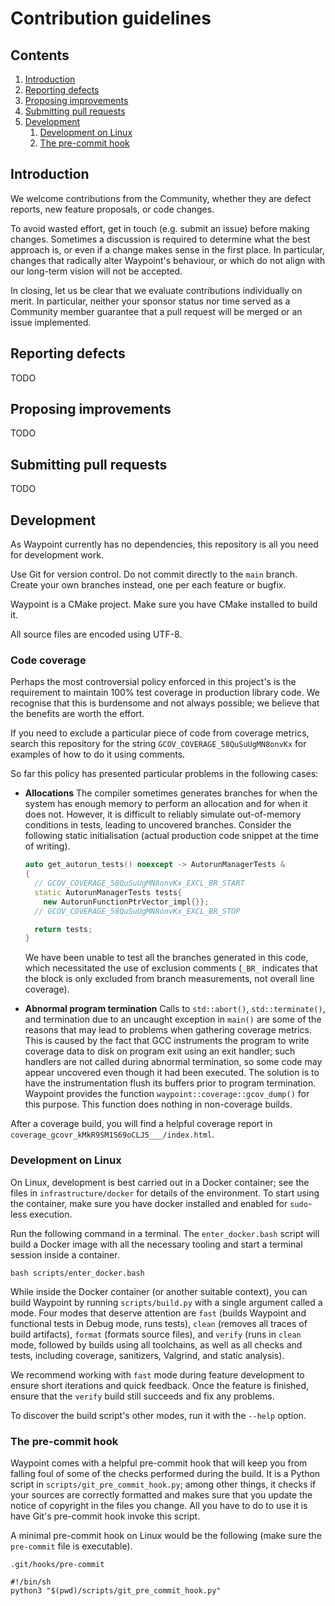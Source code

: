 # Contribution guidelines

## Contents

1. [Introduction](#introduction)
2. [Reporting defects](#reporting-defects)
3. [Proposing improvements](#proposing-improvements)
4. [Submitting pull requests](#submitting-pull-requests)
5. [Development](#development)
    1. [Development on Linux](#development-on-linux)
    2. [The pre-commit hook](#the-pre-commit-hook)

## Introduction

We welcome contributions from the Community, whether they are defect
reports, new feature proposals, or code changes.

To avoid wasted effort, get in touch (e.g. submit an issue) before
making changes.
Sometimes a discussion is required to determine what the best approach
is, or even if a change makes sense in the first place.
In particular, changes that radically alter Waypoint's behaviour, or
which do not align with our long-term vision will not be accepted.

In closing, let us be clear that we evaluate contributions
individually on merit.
In particular, neither your sponsor status nor time served as a
Community member guarantee that a pull request will be merged or an
issue implemented.

## Reporting defects

TODO

## Proposing improvements

TODO

## Submitting pull requests

TODO

## Development

As Waypoint currently has no dependencies, this repository is all you
need for development work.

Use Git for version control.
Do not commit directly to the `main` branch.
Create your own branches instead, one per each feature or bugfix.

Waypoint is a CMake project.
Make sure you have CMake installed to build it.

All source files are encoded using UTF-8.

### Code coverage

Perhaps the most controversial policy enforced in this project's is
the requirement to maintain 100% test coverage in production library
code.
We recognise that this is burdensome and not always possible; we
believe that the benefits are worth the effort.

If you need to exclude a particular piece of code from coverage
metrics, search this repository for the string
`GCOV_COVERAGE_58QuSuUgMN8onvKx` for examples of how to do it using
comments.

So far this policy has presented particular problems in the following
cases:

* **Allocations** The compiler sometimes generates branches for when
the system has enough memory to perform an allocation and for when it
does not.
However, it is difficult to reliably simulate out-of-memory conditions
in tests, leading to uncovered branches.
Consider the following static initialisation (actual production
code snippet at the time of writing).

    ```c++
    auto get_autorun_tests() noexcept -> AutorunManagerTests &
    {
      // GCOV_COVERAGE_58QuSuUgMN8onvKx_EXCL_BR_START
      static AutorunManagerTests tests{
        new AutorunFunctionPtrVector_impl{}};
      // GCOV_COVERAGE_58QuSuUgMN8onvKx_EXCL_BR_STOP

      return tests;
    }
    ```

    We have been unable to test all the branches generated in this code,
    which necessitated the use of exclusion comments (`_BR_` indicates
    that the block is only excluded from branch measurements, not overall
    line coverage).

* **Abnormal program termination** Calls to `std::abort()`,
`std::terminate()`, and termination due to an uncaught exception in
`main()` are some of the reasons that may lead to problems when
gathering coverage metrics.
This is caused by the fact that GCC instruments the program to write
coverage data to disk on program exit using an exit handler;
such handlers are not called during abnormal termination, so some code
may appear uncovered even though it had been executed.
The solution is to have the instrumentation flush its buffers prior
to program termination.
Waypoint provides the function `waypoint::coverage::gcov_dump()`
for this purpose.
This function does nothing in non-coverage builds.

After a coverage build, you will find a helpful coverage report in
`coverage_gcovr_kMkR9SM1S69oCLJ5___/index.html`.

### Development on Linux

On Linux, development is best carried out in a Docker container;
see the files in `infrastructure/docker` for details of the
environment.
To start using the container, make sure you have docker installed and
enabled for `sudo`-less execution.

Run the following command in a terminal.
The `enter_docker.bash` script will build a Docker image with all the
necessary tooling and start a terminal session inside a container.

```shell
bash scripts/enter_docker.bash
```

While inside the Docker container (or another suitable context), you
can build Waypoint by running `scripts/build.py` with a single
argument called a mode.
Four modes that deserve attention are
`fast` (builds Waypoint and functional tests in Debug mode, runs
tests),
`clean` (removes all traces of build artifacts),
`format` (formats source files), and
`verify` (runs in `clean` mode, followed by builds using all
toolchains, as well as all checks and tests, including coverage,
sanitizers, Valgrind, and static analysis).

We recommend working with `fast` mode during feature development to
ensure short iterations and quick feedback.
Once the feature is finished, ensure that the `verify` build still
succeeds and fix any problems.

To discover the build script's other modes, run it with the `--help`
option.

### The pre-commit hook

Waypoint comes with a helpful pre-commit hook that will keep you from
falling foul of some of the checks performed during the build.
It is a Python script in `scripts/git_pre_commit_hook.py`;
among other things, it checks if your sources are correctly formatted
and makes sure that you update the notice of copyright in the files
you change.
All you have to do to use it is have Git's pre-commit hook invoke
this script.

A minimal pre-commit hook on Linux would be the following (make sure
the `pre-commit` file is executable).

`.git/hooks/pre-commit`

```shell
#!/bin/sh
python3 "$(pwd)/scripts/git_pre_commit_hook.py"
```
